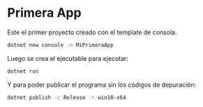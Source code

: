 # Primera App

Este el primer proyecto creado con el template de consola.

````bash
dotnet new console -n MiPrimeraApp
````

Luego se crea el ejecutable para ejecutar:

````bash
dotnet run
````

Y para poder publicar el programa sin los códigos de depuración:

````bash
dotnet publish -c Release -r win10-x64
````
